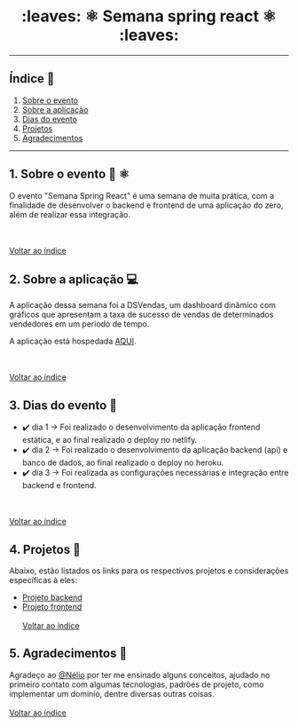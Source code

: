 <h1 align="center">:leaves: ⚛️ Semana spring react ⚛️ :leaves:</h1>

***

## <a name="indice">Índice :bookmark:</a>
  1. [Sobre o evento](#sobre)
  2. [Sobre a aplicação](#aplicacao)
  3. [Dias do evento](#dias-evento)
  4. [Projetos](#projetos)
  5. [Agradecimentos](#agradecimentos)
  
***

## <a name="sobre">1. Sobre o evento :leaves: ⚛️</a>
  O evento "Semana Spring React" é uma semana de muita prática, com a finalidade
  de desenvolver o backend e frontend de uma aplicação do zero, além de realizar
  essa integração.
  
  <br/><br/>[Voltar ao índice](#indice)
  
## <a name="aplicacao">2. Sobre a aplicação :computer:</a>
  A aplicação dessa semana foi a DSVendas, um dashboard dinâmico com gráficos que 
  apresentam a taxa de sucesso de vendas de determinados vendedores em um período
  de tempo.
  
  A aplicação está hospedada [AQUI](https://dsvendas-michaeltp.netlify.app/).
  
  <br/><br/>[Voltar ao índice](#indice)
  
## <a name="dias-evento">3. Dias do evento :bookmark_tabs:</a>
  - :heavy_check_mark: dia 1 -> Foi realizado o desenvolvimento da aplicação frontend estática, e ao final 
     realizado o deploy no netlify.
  - :heavy_check_mark: dia 2 -> Foi realizado o desenvolvimento da aplicação backend (api) e banco de dados, ao final
		 realizado o deploy no heroku.
  - :heavy_check_mark: dia 3 -> Foi realizada as configurações necessárias e integração entre backend e frontend.

  <br/><br/>[Voltar ao índice](#indice)
  
## <a name="projetos">4. Projetos :link:</a>
  Abaixo, estão listados os links para os respectivos projetos e considerações específicas à eles:
  - [Projeto backend](https://github.com/MichaelToningerPolidoro/projeto-sds4/tree/main/backend)
  - [Projeto frontend](https://github.com/MichaelToningerPolidoro/projeto-sds4/tree/main/frontend)
  <br/><br/>[Voltar ao índice](#indice)
  
## <a name="agradecimentos">5. Agradecimentos :pray:</a>
  Agradeço ao [@Nélio](https://github.com/acenelio/) por ter me ensinado alguns conceitos, ajudado no primeiro contato
	com algumas tecnologias, padrões de projeto, como implementar um domínio, dentre
	diversas outras coisas.
  <br/><br/>[Voltar ao índice](#indice)

